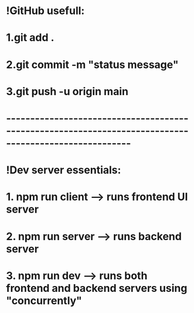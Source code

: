 # !GitHub usefull:

# 1.git add .

# 2.git commit -m "status message"

# 3.git push -u origin main

# ------------------------------------------------------------------------------------------------------

# !Dev server essentials:

# 1. npm run client --> runs frontend UI server

# 2. npm run server --> runs backend server

# 3. npm run dev --> runs both frontend and backend servers using "concurrently"
